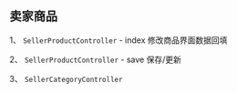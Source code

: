 ## 卖家商品

1、 `SellerProductController` - index 修改商品界面数据回填

2、 `SellerProductController` - save 保存/更新

3、 `SellerCategoryController`






